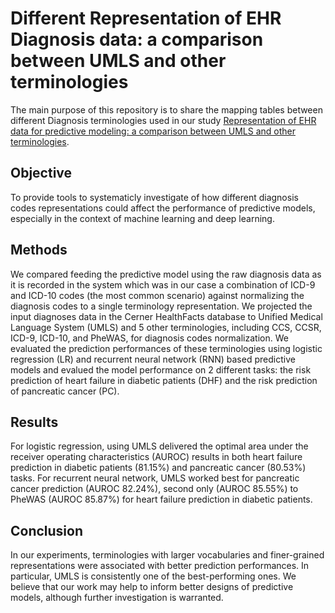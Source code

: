 # Different Representation of EHR Diagnosis data: a comparison between UMLS and other terminologies 

The main purpose of this repository is to share the mapping tables between different Diagnosis terminologies used in our study [Representation of EHR data for predictive modeling: a comparison between UMLS and other terminologies](https://pubmed.ncbi.nlm.nih.gov/32930711/).


## Objective

To provide tools to systematicly investigate of how different diagnosis codes representations could affect the performance of predictive models, especially in the context of machine learning and deep learning.


## Methods
We compared feeding the predictive model using the raw diagnosis data as it is recorded in the system which was in our case a combination of ICD-9 and ICD-10 codes (the most common scenario) against normalizing the diagnosis codes to a single terminology representation. We projected the input diagnoses data in the Cerner HealthFacts database to Unified Medical Language System (UMLS) and 5 other terminologies, including CCS, CCSR, ICD-9, ICD-10, and PheWAS, for diagnosis codes normalization. We evaluated the prediction performances of these terminologies using logistic regression (LR) and  recurrent neural network (RNN) based predictive models and evalued the model performance on 2 different tasks: the risk prediction of heart failure in diabetic patients (DHF) and the risk prediction of pancreatic cancer (PC).  

## Results
For logistic regression, using UMLS delivered the optimal area under the receiver operating characteristics (AUROC) results in both heart failure prediction in diabetic patients (81.15%) and pancreatic cancer (80.53%) tasks. For recurrent neural network, UMLS worked best for pancreatic cancer prediction (AUROC 82.24%), second only (AUROC 85.55%) to PheWAS (AUROC 85.87%) for heart failure prediction in diabetic patients.

## Conclusion

In our experiments, terminologies with larger vocabularies and finer-grained representations were associated with better prediction performances. In particular, UMLS is consistently one of the best-performing ones. We believe that our work may help to inform better designs of predictive models, although further investigation is warranted.
